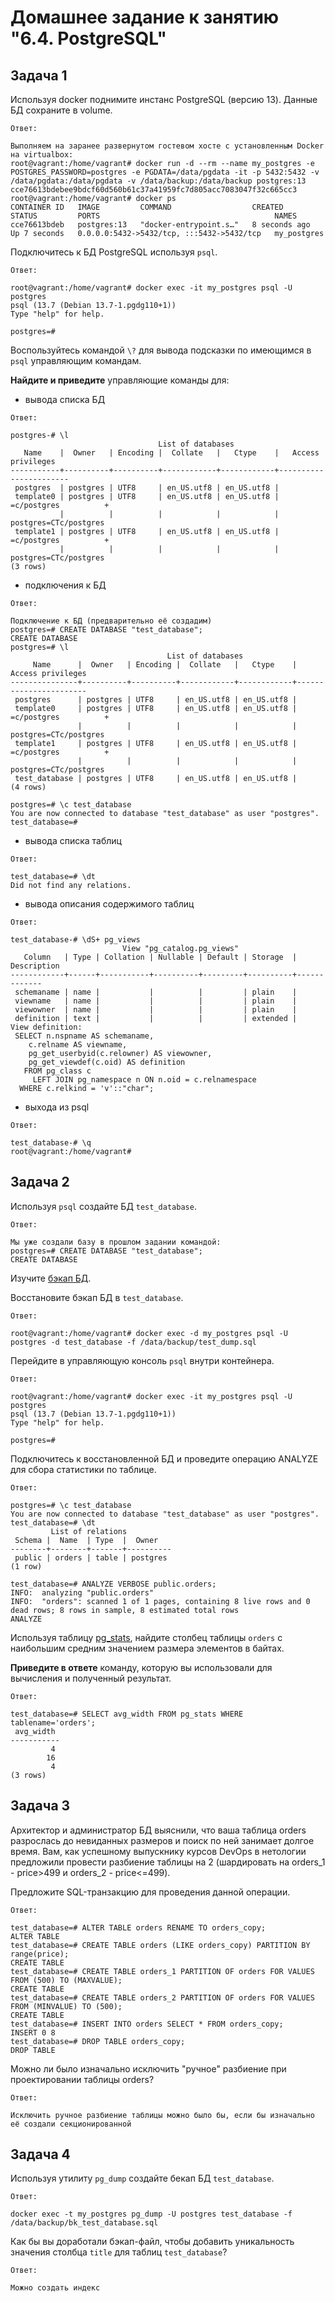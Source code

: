 # Домашнее задание к занятию "6.4. PostgreSQL"

## Задача 1

Используя docker поднимите инстанс PostgreSQL (версию 13). Данные БД сохраните в volume.
```
Ответ:

Выполняем на заранее развернутом гостевом хосте c установленным Docker на virtualbox:
root@vagrant:/home/vagrant# docker run -d --rm --name my_postgres -e POSTGRES_PASSWORD=postgres -e PGDATA=/data/pgdata -it -p 5432:5432 -v /data/pgdata:/data/pgdata -v /data/backup:/data/backup postgres:13
cce76613bdebee9bdcf60d560b61c37a41959fc7d805acc7083047f32c665cc3
root@vagrant:/home/vagrant# docker ps
CONTAINER ID   IMAGE         COMMAND                  CREATED         STATUS         PORTS                                       NAMES
cce76613bdeb   postgres:13   "docker-entrypoint.s…"   8 seconds ago   Up 7 seconds   0.0.0.0:5432->5432/tcp, :::5432->5432/tcp   my_postgres
```
Подключитесь к БД PostgreSQL используя `psql`.
```
Ответ:

root@vagrant:/home/vagrant# docker exec -it my_postgres psql -U postgres
psql (13.7 (Debian 13.7-1.pgdg110+1))
Type "help" for help.

postgres=#
```
Воспользуйтесь командой `\?` для вывода подсказки по имеющимся в `psql` управляющим командам.

**Найдите и приведите** управляющие команды для:
- вывода списка БД
```
Ответ:

postgres-# \l
                                 List of databases
   Name    |  Owner   | Encoding |  Collate   |   Ctype    |   Access privileges
-----------+----------+----------+------------+------------+-----------------------
 postgres  | postgres | UTF8     | en_US.utf8 | en_US.utf8 |
 template0 | postgres | UTF8     | en_US.utf8 | en_US.utf8 | =c/postgres          +
           |          |          |            |            | postgres=CTc/postgres
 template1 | postgres | UTF8     | en_US.utf8 | en_US.utf8 | =c/postgres          +
           |          |          |            |            | postgres=CTc/postgres
(3 rows)
```
- подключения к БД
```
Ответ:

Подключение к БД (предварительно её создадим)
postgres=# CREATE DATABASE "test_database";
CREATE DATABASE
postgres=# \l
                                   List of databases
     Name      |  Owner   | Encoding |  Collate   |   Ctype    |   Access privileges
---------------+----------+----------+------------+------------+-----------------------
 postgres      | postgres | UTF8     | en_US.utf8 | en_US.utf8 |
 template0     | postgres | UTF8     | en_US.utf8 | en_US.utf8 | =c/postgres          +
               |          |          |            |            | postgres=CTc/postgres
 template1     | postgres | UTF8     | en_US.utf8 | en_US.utf8 | =c/postgres          +
               |          |          |            |            | postgres=CTc/postgres
 test_database | postgres | UTF8     | en_US.utf8 | en_US.utf8 |
(4 rows)

postgres=# \c test_database
You are now connected to database "test_database" as user "postgres".
test_database=#
```
- вывода списка таблиц
```
Ответ:

test_database=# \dt
Did not find any relations.
```
- вывода описания содержимого таблиц
```
Ответ:

test_database-# \dS+ pg_views
                         View "pg_catalog.pg_views"
   Column   | Type | Collation | Nullable | Default | Storage  | Description
------------+------+-----------+----------+---------+----------+-------------
 schemaname | name |           |          |         | plain    |
 viewname   | name |           |          |         | plain    |
 viewowner  | name |           |          |         | plain    |
 definition | text |           |          |         | extended |
View definition:
 SELECT n.nspname AS schemaname,
    c.relname AS viewname,
    pg_get_userbyid(c.relowner) AS viewowner,
    pg_get_viewdef(c.oid) AS definition
   FROM pg_class c
     LEFT JOIN pg_namespace n ON n.oid = c.relnamespace
  WHERE c.relkind = 'v'::"char";

```
- выхода из psql
```
Ответ:

test_database-# \q
root@vagrant:/home/vagrant#
```
## Задача 2

Используя `psql` создайте БД `test_database`.
```
Ответ:

Мы уже создали базу в прошлом задании командой:
postgres=# CREATE DATABASE "test_database";
CREATE DATABASE
```

Изучите [бэкап БД](https://github.com/netology-code/virt-homeworks/tree/master/06-db-04-postgresql/test_data).

Восстановите бэкап БД в `test_database`.
```
Ответ:

root@vagrant:/home/vagrant# docker exec -d my_postgres psql -U postgres -d test_database -f /data/backup/test_dump.sql
```

Перейдите в управляющую консоль `psql` внутри контейнера.
```
Ответ:

root@vagrant:/home/vagrant# docker exec -it my_postgres psql -U postgres
psql (13.7 (Debian 13.7-1.pgdg110+1))
Type "help" for help.

postgres=#

```
Подключитесь к восстановленной БД и проведите операцию ANALYZE для сбора статистики по таблице.
```
Ответ:

postgres=# \c test_database
You are now connected to database "test_database" as user "postgres".
test_database=# \dt
         List of relations
 Schema |  Name  | Type  |  Owner
--------+--------+-------+----------
 public | orders | table | postgres
(1 row)

test_database=# ANALYZE VERBOSE public.orders;
INFO:  analyzing "public.orders"
INFO:  "orders": scanned 1 of 1 pages, containing 8 live rows and 0 dead rows; 8 rows in sample, 8 estimated total rows
ANALYZE
```
Используя таблицу [pg_stats](https://postgrespro.ru/docs/postgresql/12/view-pg-stats), найдите столбец таблицы `orders` 
с наибольшим средним значением размера элементов в байтах.

**Приведите в ответе** команду, которую вы использовали для вычисления и полученный результат.
```
Ответ:

test_database=# SELECT avg_width FROM pg_stats WHERE tablename='orders';
 avg_width
-----------
         4
        16
         4
(3 rows)
```
## Задача 3

Архитектор и администратор БД выяснили, что ваша таблица orders разрослась до невиданных размеров и
поиск по ней занимает долгое время. Вам, как успешному выпускнику курсов DevOps в нетологии предложили
провести разбиение таблицы на 2 (шардировать на orders_1 - price>499 и orders_2 - price<=499).

Предложите SQL-транзакцию для проведения данной операции.
```
Ответ:

test_database=# ALTER TABLE orders RENAME TO orders_copy;
ALTER TABLE
test_database=# CREATE TABLE orders (LIKE orders_copy) PARTITION BY range(price);
CREATE TABLE
test_database=# CREATE TABLE orders_1 PARTITION OF orders FOR VALUES FROM (500) TO (MAXVALUE);
CREATE TABLE
test_database=# CREATE TABLE orders_2 PARTITION OF orders FOR VALUES FROM (MINVALUE) TO (500);
CREATE TABLE
test_database=# INSERT INTO orders SELECT * FROM orders_copy;
INSERT 0 8
test_database=# DROP TABLE orders_copy;
DROP TABLE
```
Можно ли было изначально исключить "ручное" разбиение при проектировании таблицы orders?
```
Ответ:

Исключить ручное разбиение таблицы можно было бы, если бы изначально её создали секционированной
```
## Задача 4

Используя утилиту `pg_dump` создайте бекап БД `test_database`.
```
Ответ:

docker exec -t my_postgres pg_dump -U postgres test_database -f /data/backup/bk_test_database.sql
```
Как бы вы доработали бэкап-файл, чтобы добавить уникальность значения столбца `title` для таблиц `test_database`?
```
Ответ:

Можно создать индекс
```
